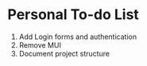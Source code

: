 # Personal To-do List

1. Add Login forms and authentication
2. Remove MUI
3. Document project structure
